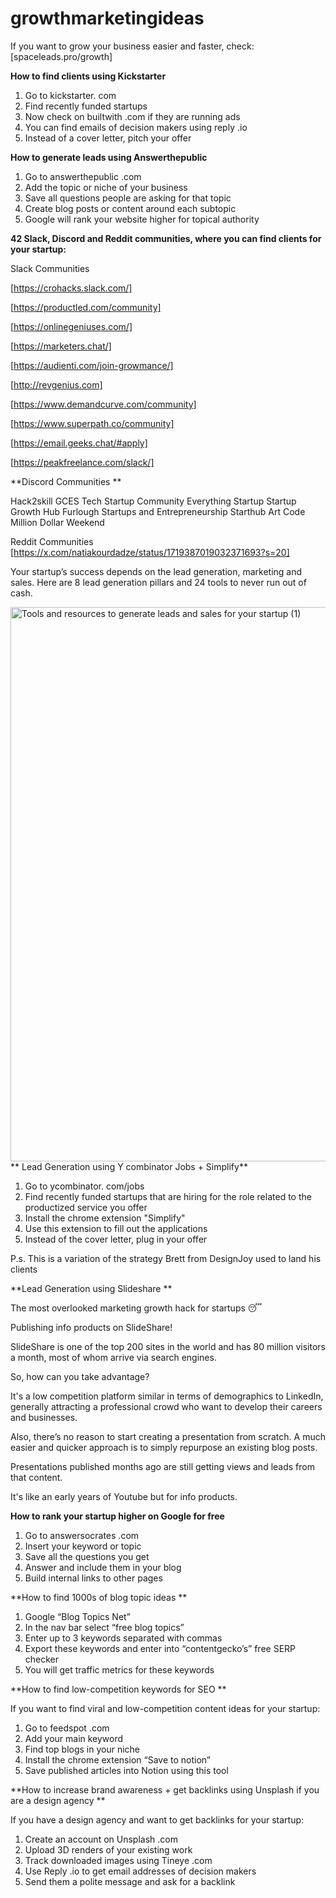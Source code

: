 # growthmarketingideas 

If you want to grow your business easier and faster, check: [spaceleads.pro/growth]

**How to find clients using Kickstarter**
1. Go to kickstarter. com
2. Find recently funded startups 
3. Now check on builtwith .com if they are running ads
4. You can find emails of decision makers using reply .io
5. Instead of a cover letter, pitch your offer

**How to generate leads using Answerthepublic**

1. Go to answerthepublic .com
2. Add the topic or niche of your business
3. Save all questions people are asking for that topic
4. Create blog posts or content around each subtopic
5. Google will rank your website higher for topical authority

**42 Slack, Discord and Reddit communities, where you can find clients for your startup:**

Slack Communities

[https://crohacks.slack.com/]

[https://productled.com/community]

[https://onlinegeniuses.com/]

[https://marketers.chat/]

[https://audienti.com/join-growmance/]

[http://revgenius.com]

[https://www.demandcurve.com/community]

[https://www.superpath.co/community]

[https://email.geeks.chat/#apply]

[https://peakfreelance.com/slack/]

**Discord Communities
**

Hack2skill
GCES
Tech Startup Community
Everything Startup
Startup Growth Hub
Furlough
Startups and Entrepreneurship
Starthub
Art Code
Million Dollar Weekend

Reddit Communities
[https://x.com/natiakourdadze/status/1719387019032371693?s=20]


Your startup’s success depends on the lead generation, marketing and sales.
Here are 8 lead generation pillars and 24 tools to never run out of cash.

<img width="887" alt="Tools and resources to generate leads and sales for your startup (1)" src="https://github.com/user-attachments/assets/bb306e6c-78eb-4f06-9d60-f13fce5baef2">
**
Lead Generation using Y combinator Jobs + Simplify**

1. Go to ycombinator. com/jobs
2. Find recently funded startups that are hiring for the role related to the productized service you offer
3. Install the chrome extension "Simplify"
4. Use this extension to fill out the applications
5. Instead of the cover letter, plug in your offer

P.s.
This is a variation of the strategy Brett from DesignJoy used to land his clients

**Lead Generation using Slideshare
**

The most overlooked marketing growth hack for startups 😴

Publishing info products on SlideShare!

SlideShare is one of the top 200 sites in the world and has 80 million visitors a month, most of whom arrive via search engines.

So, how can you take advantage?

It's a low competition platform similar in terms of demographics to LinkedIn, generally attracting a professional crowd who want to develop their careers and businesses.

Also, there’s no reason to start creating a presentation from scratch. A much easier and quicker approach is to simply repurpose an existing blog posts.

Presentations published months ago are still getting views and leads from that content.

It's like an early years of Youtube but for info products.

**How to rank your startup higher on Google for free**

1. Go to answersocrates .com
2. Insert your keyword or topic
3. Save all the questions you get
4. Answer and include them in your blog
5. Build internal links to other pages


**How to find 1000s of blog topic ideas
**

1. Google “Blog Topics Net”
2. In the nav bar select “free blog topics”
3. Enter up to 3 keywords separated with commas
4. Export these keywords and enter into “contentgecko’s” free SERP checker
5. You will get traffic metrics for these keywords


**How to find low-competition keywords for SEO
**

If you want to find viral and low-competition content ideas for your startup:
1. Go to feedspot .com
2. Add your main keyword
3. Find top blogs in your niche
4. Install the chrome extension “Save to notion”
5. Save published articles into Notion using this tool

**How to increase brand awareness + get backlinks using Unsplash if you are a design agency
**

If you have a design agency and want to get backlinks for your startup:

1. Create an account on Unsplash .com
2. Upload 3D renders of your existing work
3. Track downloaded images using Tineye .com
4. Use Reply .io to get email addresses of decision makers
5. Send them a polite message and ask for a backlink








